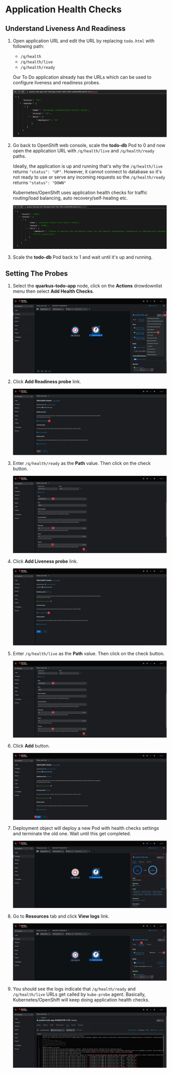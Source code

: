 # Application Health Checks

## Understand Liveness And Readiness

1. Open application URL and edit the URL by replacing `todo.html` with following path:

   - `/q/health`
   - `/q/health/live`
   - `/q/health/ready`

   Our To Do application already has the URLs which can be used to configure liveness and readiness probes.

   ![Health check URL](images/healthcheck00.png)

2. Go back to OpenShift web console, scale the **todo-db** Pod to 0 and now open the application URL with `/q/health/live` and `/q/health/ready` paths.

   Ideally, the application is up and running that's why the `/q/health/live` returns `"status": "UP"`. However, it cannot connect to database so it's not ready to use or serve any incoming requests so the `/q/health/ready` returns `"status": "DOWN"`

   Kubernetes/OpenShift uses application health checks for traffic routing/load balancing, auto recovery/self-healing etc.

   ![Health check URL](images/healthcheck02.png)

3. Scale the **todo-db** Pod back to 1 and wait until it's up and running.

## Setting The Probes

1. Select the **quarkus-todo-app** node, click on the **Actions** drowdownlist menu then select **Add Health Checks**.

   ![Add health checks](images/healthcheck01.png)

2. Click **Add Readiness probe** link.

   ![Add health checks](images/healthcheck03.png)

3. Enter `/q/health/ready` as the **Path** value. Then click on the check button.

   ![Add health checks](images/healthcheck04.png)

4. Click **Add Liveness probe** link.

   ![Add health checks](images/healthcheck05.png)

5. Enter `/q/health/live` as the **Path** value. Then click on the check button.

   ![Add health checks](images/healthcheck06.png)

6. Click **Add** button.

   ![Add health checks](images/healthcheck07.png)

7. Deployment object will deploy a new Pod with health checks settings and terminate the old one. Wait until this get completed.

   ![Add health checks](images/healthcheck08.png)

8. Go to **Resources** tab and click **View logs** link.

   ![Add health checks](images/healthcheck09.png)

9. You should see the logs indicate that `/q/health/ready` and `/q/health/live` URLs get called by `kube-probe` agent. Basically, Kubernetes/OpenShift will keep doing application health checks.

   ![Add health checks](images/healthcheck10.png)
